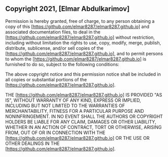 ## Copyright 2021, [Elmar Abdulkarimov]

Permission is hereby granted, free of charge, to any person obtaining a copy of this [https://github.com/elmar8287/elmar8287.github.io] and associated documentation files, to deal in the [https://github.com/elmar8287/elmar8287.github.io] without restriction, including without limitation the rights to use, copy, modify, merge, publish, distribute, sublicense, and/or sell copies of the [https://github.com/elmar8287/elmar8287.github.io], and to permit persons to whom the [https://github.com/elmar8287/elmar8287.github.io] is furnished to do so, subject to the following conditions:

The above copyright notice and this permission notice shall be included in all copies or substantial portions of the [https://github.com/elmar8287/elmar8287.github.io].

THE [https://github.com/elmar8287/elmar8287.github.io] IS PROVIDED "AS IS", WITHOUT WARRANTY OF ANY KIND, EXPRESS OR IMPLIED, INCLUDING BUT NOT LIMITED TO THE WARRANTIES OF MERCHANTABILITY, FITNESS FOR A PARTICULAR PURPOSE AND NONINFRINGEMENT. IN NO EVENT SHALL THE AUTHORS OR COPYRIGHT HOLDERS BE LIABLE FOR ANY CLAIM, DAMAGES OR OTHER LIABILITY, WHETHER IN AN ACTION OF CONTRACT, TORT OR OTHERWISE, ARISING FROM, OUT OF OR IN CONNECTION WITH THE [https://github.com/elmar8287/elmar8287.github.io] OR THE USE OR OTHER DEALINGS IN THE [https://github.com/elmar8287/elmar8287.github.io].
